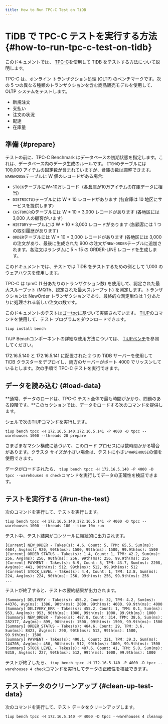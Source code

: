 ```yaml
---
title: How to Run TPC-C Test on TiDB
---
```


# TiDB で TPC-C テストを実行する方法 {#how-to-run-tpc-c-test-on-tidb}

このドキュメントでは、 [TPC-C](http://www.tpc.org/tpcc/)を使用して TiDB をテストする方法について説明します。

TPC-C は、オンライン トランザクション処理 (OLTP) のベンチマークです。次の 5 つの異なる種類のトランザクションを含む商品販売モデルを使用して、OLTP システムをテストします。

-   新規注文
-   支払い
-   注文の状況
-   配達
-   在庫量

## 準備 {#prepare}

テストの前に、TPC-C Benchmark はデータベースの初期状態を指定します。これは、データベース内のデータ生成のルールです。 `ITEM`のテーブルには 100,000 アイテムの固定数が含まれていますが、倉庫の数は調整できます。 `WAREHOUSE`テーブルに W 個のレコードがある場合:

-   `STOCK`テーブルにW×10万レコード（各倉庫が10万アイテムの在庫データに相当）
-   `DISTRICT`のテーブルには W * 10 レコードがあります (各倉庫は 10 地区にサービスを提供します)
-   `CUSTOMER`のテーブルには W * 10 * 3,000 レコードがあります (各地区には 3,000 人の顧客がいます)
-   `HISTORY`テーブルには W * 10 * 3,000 レコードがあります (各顧客には 1 つの取引履歴があります)
-   `ORDER`テーブルには W * 10 * 3,000 レコードがあります (各地区には 3,000 の注文があり、最後に生成された 900 の注文が`NEW-ORDER`テーブルに追加されます。各注文はランダムに 5 ~ 15 の ORDER-LINE レコードを生成します。

このドキュメントでは、テストでは TiDB をテストするための例として 1,000 のウェアハウスを使用します。

TPC-C は tpmC (1 分あたりのトランザクション数) を使用して、認定された最大スループット (MQTh、認定された最大スループット) を測定します。トランザクションは NewOrder トランザクションであり、最終的な測定単位は 1 分あたりに処理される新しい注文の数です。

このドキュメントのテストは[ゴーtpc](https://github.com/pingcap/go-tpc)に基づいて実装されています。 [TiUP](/tiup/tiup-overview.md)のコマンドを使用して、テスト プログラムをダウンロードできます。


```shell
tiup install bench
```

TiUP Benchコンポーネントの詳細な使用方法については、 [TiUPベンチ](/tiup/tiup-bench.md)を参照してください。

172.16.5.140 と 172.16.5.141 に配置された 2 つの TiDB サーバーを使用して TiDB クラスターをデプロイし、両方のサーバーがポート 4000 でリッスンしているとします。次の手順で TPC-C テストを実行できます。

## データを読み込む {#load-data}

**通常、データのロードは、TPC-C テスト全体で最も時間がかかり、問題のある段階です。**このセクションでは、データをロードする次のコマンドを提供します。

シェルで次のTiUPコマンドを実行します。


```shell
tiup bench tpcc -H 172.16.5.140,172.16.5.141 -P 4000 -D tpcc --warehouses 1000 --threads 20 prepare
```

さまざまなマシン構成に基づいて、このロード プロセスには数時間かかる場合があります。クラスタ サイズが小さい場合は、テストに小さい`WAREHOUSE`の値を使用できます。

データがロードされたら、 `tiup bench tpcc -H 172.16.5.140 -P 4000 -D tpcc --warehouses 4 check`コマンドを実行してデータの正確性を検証できます。

## テストを実行する {#run-the-test}

次のコマンドを実行して、テストを実行します。


```shell
tiup bench tpcc -H 172.16.5.140,172.16.5.141 -P 4000 -D tpcc --warehouses 1000 --threads 100 --time 10m run
```

テスト中、テスト結果がコンソールに継続的に出力されます。

```text
[Current] NEW_ORDER - Takes(s): 4.6, Count: 5, TPM: 65.5, Sum(ms): 4604, Avg(ms): 920, 90th(ms): 1500, 99th(ms): 1500, 99.9th(ms): 1500
[Current] ORDER_STATUS - Takes(s): 1.4, Count: 1, TPM: 42.2, Sum(ms): 256, Avg(ms): 256, 90th(ms): 256, 99th(ms): 256, 99.9th(ms): 256
[Current] PAYMENT - Takes(s): 6.9, Count: 5, TPM: 43.7, Sum(ms): 2208, Avg(ms): 441, 90th(ms): 512, 99th(ms): 512, 99.9th(ms): 512
[Current] STOCK_LEVEL - Takes(s): 4.4, Count: 1, TPM: 13.8, Sum(ms): 224, Avg(ms): 224, 90th(ms): 256, 99th(ms): 256, 99.9th(ms): 256
...
```

テストが終了すると、テストの要約結果が出力されます。

```text
[Summary] DELIVERY - Takes(s): 455.2, Count: 32, TPM: 4.2, Sum(ms): 44376, Avg(ms): 1386, 90th(ms): 2000, 99th(ms): 4000, 99.9th(ms): 4000
[Summary] DELIVERY_ERR - Takes(s): 455.2, Count: 1, TPM: 0.1, Sum(ms): 953, Avg(ms): 953, 90th(ms): 1000, 99th(ms): 1000, 99.9th(ms): 1000
[Summary] NEW_ORDER - Takes(s): 487.8, Count: 314, TPM: 38.6, Sum(ms): 282377, Avg(ms): 899, 90th(ms): 1500, 99th(ms): 1500, 99.9th(ms): 1500
[Summary] ORDER_STATUS - Takes(s): 484.6, Count: 29, TPM: 3.6, Sum(ms): 8423, Avg(ms): 290, 90th(ms): 512, 99th(ms): 1500, 99.9th(ms): 1500
[Summary] PAYMENT - Takes(s): 490.1, Count: 321, TPM: 39.3, Sum(ms): 144708, Avg(ms): 450, 90th(ms): 512, 99th(ms): 1000, 99.9th(ms): 1500
[Summary] STOCK_LEVEL - Takes(s): 487.6, Count: 41, TPM: 5.0, Sum(ms): 9318, Avg(ms): 227, 90th(ms): 512, 99th(ms): 1000, 99.9th(ms): 1000
```

テストが終了したら、 `tiup bench tpcc -H 172.16.5.140 -P 4000 -D tpcc --warehouses 4 check`コマンドを実行してデータの正確性を検証できます。

## テストデータのクリーンアップ {#clean-up-test-data}

次のコマンドを実行して、テスト データをクリーンアップします。


```shell
tiup bench tpcc -H 172.16.5.140 -P 4000 -D tpcc --warehouses 4 cleanup
```
